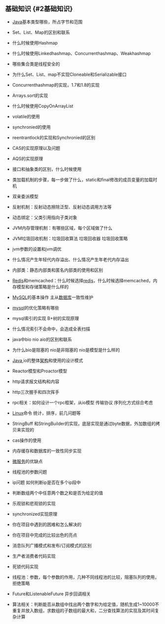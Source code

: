 ## 基础知识 {#2基础知识}

* [Java](http://lib.csdn.net/base/java)基本类型哪些，所占字节和范围

* Set、List、Map的区别和联系

* 什么时候使用Hashmap

* 什么时候使用Linkedhashmap、Concurrenthashmap、Weakhashmap

* 哪些集合类是线程安全的

* 为什么Set、List、map不实现Cloneable和Serializable接口

* Concurrenthashmap的实现，1.7和1.8的实现

* Arrays.sort的实现

* 什么时候使用CopyOnArrayList

* volatile的使用

* synchronied的使用

* reentrantlock的实现和Synchronied的区别

* CAS的实现原理以及问题

* AQS的实现原理

* 接口和抽象类的区别，什么时候使用

* 类加载机制的步骤，每一步做了什么，static和final修改的成员变量的加载时机

* 双亲委派模型

* 反射机制：反射动态擦除泛型、反射动态调用方法等

* 动态绑定：父类引用指向子类对象

* JVM内存管理机制：有哪些区域，每个区域做了什么

* JVM垃圾回收机制：垃圾回收算法 垃圾回收器 垃圾回收策略

* jvm参数的设置和jvm调优

* 什么情况产生年轻代内存溢出、什么情况产生年老代内存溢出

* 内部类：静态内部类和匿名内部类的使用和区别

* [Redis](http://lib.csdn.net/base/redis)和memcached：什么时候选择[redis](http://lib.csdn.net/base/redis)，什么时候选择memcached，内存模型和存储策略是什么样的

* [MySQL](http://lib.csdn.net/base/mysql)的基本操作 主从[数据库](http://lib.csdn.net/base/mysql)一致性维护

* [mysql](http://lib.csdn.net/base/mysql)的优化策略有哪些

* mysql索引的实现 B+树的实现原理

* 什么情况索引不会命中，会造成全表扫描

* java中bio nio aio的区别和联系

* 为什么bio是阻塞的 nio是非阻塞的 nio是模型是什么样的

* [Java ](http://lib.csdn.net/base/java)io的整体[架构](http://lib.csdn.net/base/architecture)和使用的设计模式

* Reactor模型和Proactor模型

* http请求报文结构和内容

* http三次握手和四次挥手

* rpc相关：如何设计一个rpc框架，从io模型 传输协议 序列化方式综合考虑

* [Linux](http://lib.csdn.net/base/linux)命令 统计，排序，前几问题等

* StringBuff 和StringBuilder的实现，底层实现是通过byte数据，外加数组的拷贝来实现的

* cas操作的使用

* 内存缓存和数据库的一致性同步实现

* [微服务](http://lib.csdn.net/base/microservice)的优缺点

* 线程池的参数问题

* ip问题 如何判断ip是否在多个ip段中

* 判断数组两个中任意两个数之和是否为给定的值

* 乐观锁和悲观锁的实现

* synchronized实现原理

* 你在项目中遇到的困难和怎么解决的

* 你在项目中完成的比较出色的亮点

* 消息队列广播模式和发布/订阅模式的区别

* 生产者消费者代码实现

* 死锁代码实现

* 线程池：参数，每个参数的作用，几种不同线程池的比较，阻塞队列的使用，拒绝策略

* Future和ListenableFuture 异步回调相关

* 算法相关：判断能否从数组中找出两个数字和为给定值，随机生成1~10000不重复并放入数组，求数组的子数组的最大和，二分查找算法的实现及其时间复杂计算



